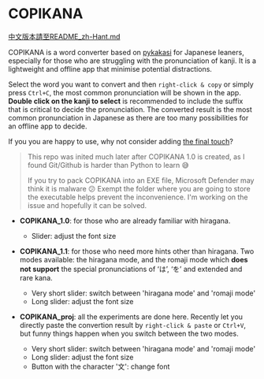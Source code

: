 # COPIKANA
[中文版本請至README_zh-Hant.md](https://github.com/samhui96/COPIKANA/edit/main/README_zh-Hant.md)

COPIKANA is a word converter based on [pykakasi](https://github.com/miurahr/pykakasi) for Japanese leaners, especially for those who are struggling with the pronunciation of kanji. It is a lightweight and offline app that minimise potential distractions.

Select the word you want to convert and then `right-click & copy` or simply press `Ctrl+C`, the most common pronunciation will be shown in the app. **Double click on the kanji to select** is recommended to include the suffix that is critical to decide the pronunciation. The converted result is the most common pronunciation in Japanese as there are too many possibilities for an offline app to decide.

If you you are happy to use, why not consider adding [the final touch](https://ko-fi.com/s/b8e4f06daa)?

> This repo was inited much later after COPIKANA 1.0 is created, as I found Git/Github is harder than Python to learn 😅
> 
> If you try to pack COPIKANA into an EXE file, Microsoft Defender may think it is malware 😕 Exempt the folder where you are going to store the executable helps prevent the inconvenience. I'm working on the issue and hopefully it can be solved.

- **COPIKANA_1.0**: for those who are already familiar with hiragana.
  - Slider: adjust the font size

- **COPIKANA_1.1**: for those who need more hints other than hiragana. Two modes available: the hiragana mode, and the romaji mode which **does not support** the special pronunciations of ‘は’, ‘を’ and extended and rare kana.
  - Very short slider: switch between 'hiragana mode' and 'romaji mode'
  - Long slider: adjust the font size

- **COPIKANA_proj**: all the experiments are done here. Recently let you directly paste the convertion result by `right-click & paste` or  `Ctrl+V`, but funny things happen when you switch between the two modes.
  - Very short slider: switch between 'hiragana mode' and 'romaji mode'
  - Long slider: adjust the font size
  - Button with the character '文': change font
